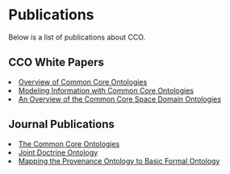 <!DOCTYPE html>
<html lang="en">
<head>
    <meta charset="UTF-8">
    <meta name="viewport" content="width=device-width, initial-scale=1.0">
    <title>Publications</title>
    <style>
        p {
            margin-bottom: 15px;
        }
    </style>
</head>
<body>
    <h1>Publications</h1>
    <p>
        Below is a list of publications about CCO.
    </p>
    <h2>CCO White Papers</h2>
      <li><a href="https://www.nist.gov/system/files/documents/2021/10/14/nist-ai-rfi-cubrc_inc_004.pdf" class="custom-color">Overview of Common Core Ontologies</a></li>
      <li><a href="https://www.nist.gov/system/files/documents/2021/10/14/nist-ai-rfi-cubrc_inc_003.pdf" class="custom-color">Modeling Information with Common Core Ontologies</a></li>
      <li><a href="https://philarchive.org/archive/COXTSD-2" class="custom-color">An Overview of the Common Core Space Domain Ontologies</a></li>
    <h2>Journal Publications</h2>
      <li><a href="https://www.utwente.nl/en/eemcs/fois2024/resources/papers/jensen-et-al-the-common-core-ontologies.pdf" class="custom-color">The Common Core Ontologies</a></li>
      <li><a href="https://philpapers.org/archive/MORJDO.pdf" class="custom-color">Joint Doctrine Ontology</a></li> 
      <li><a href="https://arxiv.org/pdf/2408.03866" class="custom-color">Mapping the Provenance Ontology to Basic Formal Ontology</a></li> 
    
</body>
</html>



